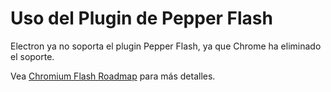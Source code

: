 # Uso del Plugin de Pepper Flash

Electron ya no soporta el plugin Pepper Flash, ya que Chrome ha eliminado el soporte.

Vea [Chromium Flash Roadmap](https://www.chromium.org/flash-roadmap) para más detalles.
